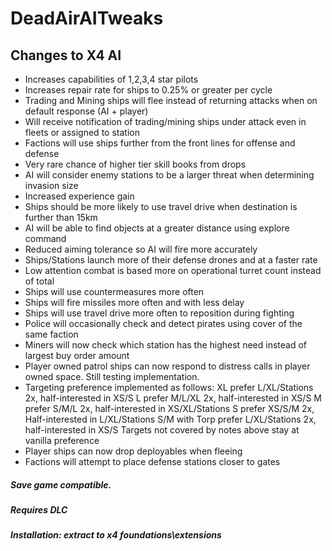 # DeadAirAITweaks

## Changes to X4 AI
- Increases capabilities of 1,2,3,4 star pilots
- Increases repair rate for ships to 0.25% or greater per cycle
- Trading and Mining ships will flee instead of returning attacks when on default response (AI + player)
- Will receive notification of trading/mining ships under attack even in fleets or assigned to station
- Factions will use ships further from the front lines for offense and defense
- Very rare chance of higher tier skill books from drops
- AI will consider enemy stations to be a larger threat when determining invasion size
- Increased experience gain
- Ships should be more likely to use travel drive when destination is further than 15km
- AI will be able to find objects at a greater distance using explore command
- Reduced aiming tolerance so AI will fire more accurately
- Ships/Stations launch more of their defense drones and at a faster rate
- Low attention combat is based more on operational turret count instead of total
- Ships will use countermeasures more often
- Ships will fire missiles more often and with less delay
- Ships will use travel drive more often to reposition during fighting
- Police will occasionally check and detect pirates using cover of the same faction
- Miners will now check which station has the highest need instead of largest buy order amount
- Player owned patrol ships can now respond to distress calls in player owned space. Still testing implementation.
- Targeting preference implemented as follows:
XL prefer L/XL/Stations 2x, half-interested in XS/S
L prefer M/L/XL 2x, half-interested in XS/S
M prefer S/M/L 2x, half-interested in XS/XL/Stations
S prefer XS/S/M 2x, Half-interested in L/XL/Stations
S/M with Torp prefer L/XL/Stations 2x, half-interested in XS/S
Targets not covered by notes above stay at vanilla preference  
- Player ships can now drop deployables when fleeing
- Factions will attempt to place defense stations closer to gates


##### Save game compatible.

##### Requires DLC

##### Installation: extract to x4 foundations\extensions
